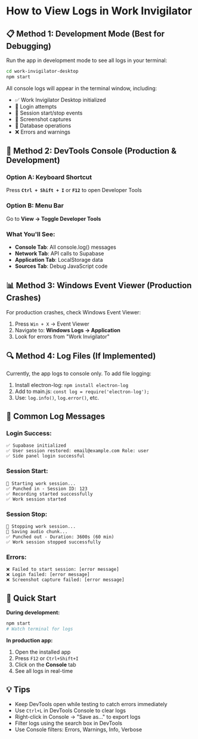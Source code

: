 # How to View Logs in Work Invigilator

## 📋 Method 1: Development Mode (Best for Debugging)

Run the app in development mode to see all logs in your terminal:

```bash
cd work-invigilator-desktop
npm start
```

All console logs will appear in the terminal window, including:
- ✅ Work Invigilator Desktop initialized
- 🔐 Login attempts
- 🎯 Session start/stop events
- 📸 Screenshot captures
- 💾 Database operations
- ❌ Errors and warnings

## 🔧 Method 2: DevTools Console (Production & Development)

### Option A: Keyboard Shortcut
Press **`Ctrl + Shift + I`** or **`F12`** to open Developer Tools

### Option B: Menu Bar
Go to **View → Toggle Developer Tools**

### What You'll See:
- **Console Tab**: All console.log() messages
- **Network Tab**: API calls to Supabase
- **Application Tab**: LocalStorage data
- **Sources Tab**: Debug JavaScript code

## 📊 Method 3: Windows Event Viewer (Production Crashes)

For production crashes, check Windows Event Viewer:
1. Press `Win + X` → Event Viewer
2. Navigate to: **Windows Logs → Application**
3. Look for errors from "Work Invigilator"

## 🔍 Method 4: Log Files (If Implemented)

Currently, the app logs to console only. To add file logging:
1. Install electron-log: `npm install electron-log`
2. Add to main.js: `const log = require('electron-log');`
3. Use: `log.info()`, `log.error()`, etc.

## 📝 Common Log Messages

### Login Success:
```
✅ Supabase initialized
✅ User session restored: email@example.com Role: user
✅ Side panel login successful
```

### Session Start:
```
🎯 Starting work session...
✅ Punched in - Session ID: 123
✅ Recording started successfully
✅ Work session started
```

### Session Stop:
```
🛑 Stopping work session...
💾 Saving audio chunk...
✅ Punched out - Duration: 3600s (60 min)
✅ Work session stopped successfully
```

### Errors:
```
❌ Failed to start session: [error message]
❌ Login failed: [error message]
❌ Screenshot capture failed: [error message]
```

## 🚀 Quick Start

**During development:**
```bash
npm start
# Watch terminal for logs
```

**In production app:**
1. Open the installed app
2. Press `F12` or `Ctrl+Shift+I`
3. Click on the **Console** tab
4. See all logs in real-time

## 💡 Tips

- Keep DevTools open while testing to catch errors immediately
- Use `Ctrl+L` in DevTools Console to clear logs
- Right-click in Console → "Save as..." to export logs
- Filter logs using the search box in DevTools
- Use Console filters: Errors, Warnings, Info, Verbose

